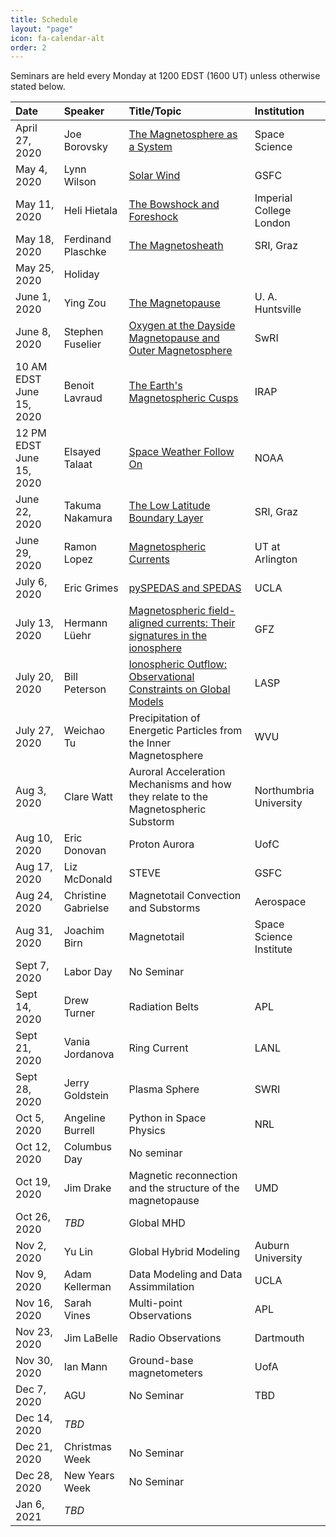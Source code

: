 ```yaml
---
title: Schedule
layout: "page"
icon: fa-calendar-alt
order: 2
---
```


Seminars are held every Monday at 1200 EDST (1600 UT) unless otherwise stated below.

| Date |Speaker | Title/Topic | Institution |
|:-----|:-------|:------|:------------|
| April 27, 2020 | Joe Borovsky | [The Magnetosphere as a System][1] | Space Science |
| May 4, 2020 | Lynn Wilson | [Solar Wind][2] | GSFC |
| May 11, 2020 | Heli Hietala  | [The Bowshock and Foreshock][3] | Imperial College London |
| May 18, 2020 | Ferdinand Plaschke | [The Magnetosheath][4] | SRI, Graz |
| May 25, 2020 | Holiday |  |  |
| June 1, 2020 | Ying Zou | [The Magnetopause][5] | U. A. Huntsville |
| June 8, 2020 | Stephen Fuselier | [Oxygen at the Dayside Magnetopause and Outer Magnetosphere][6] | SwRI |
| 10 AM EDST June 15, 2020 | Benoit Lavraud | [The Earth's Magnetospheric Cusps][7] | IRAP |
| 12 PM EDST June 15, 2020 | Elsayed Talaat | [Space Weather Follow On][8] | NOAA |
| June 22, 2020 | Takuma   Nakamura | [The Low Latitude Boundary Layer][9] | SRI, Graz |
| June 29, 2020 | Ramon Lopez | [Magnetospheric Currents][10] | UT at Arlington |
| July 6, 2020 | Eric Grimes | [pySPEDAS and SPEDAS][11] | UCLA |
| July 13, 2020 | Hermann Lüehr | [Magnetospheric field-aligned currents: Their signatures in the ionosphere][12] | GFZ |
| July 20, 2020 | Bill Peterson | [Ionospheric Outflow: Observational Constraints on Global Models][13] | LASP |
| July 27, 2020 | Weichao Tu | Precipitation of Energetic Particles from the Inner Magnetosphere | WVU |
| Aug 3, 2020 | Clare Watt | Auroral Acceleration Mechanisms and how they relate to the Magnetospheric Substorm | Northumbria University |
| Aug 10, 2020 | Eric Donovan | Proton Aurora | UofC |
| Aug 17, 2020 | Liz McDonald | STEVE | GSFC |
| Aug 24, 2020 | Christine Gabrielse | Magnetotail Convection and Substorms | Aerospace |
| Aug 31, 2020 | Joachim Birn | Magnetotail | Space Science Institute |
| Sept 7, 2020 | Labor Day | No Seminar |  |
| Sept 14, 2020 | Drew Turner | Radiation Belts | APL |
| Sept 21, 2020 | Vania Jordanova | Ring Current | LANL |
| Sept 28, 2020 | Jerry Goldstein | Plasma Sphere | SWRI |
| Oct 5, 2020 | Angeline Burrell | Python in Space Physics | NRL |
| Oct 12, 2020 | Columbus Day | No seminar |  |
| Oct 19, 2020 | Jim Drake | Magnetic reconnection and the structure of the magnetopause | UMD |
| Oct 26, 2020 | *TBD* | Global MHD |  |
| Nov 2, 2020 | Yu Lin | Global Hybrid Modeling | Auburn University |
| Nov 9, 2020 | Adam Kellerman | Data Modeling and Data Assimmilation | UCLA |
| Nov 16, 2020 | Sarah Vines | Multi-point Observations | APL |
| Nov 23, 2020 | Jim LaBelle | Radio Observations | Dartmouth |
| Nov 30, 2020 | Ian Mann | Ground-base magnetometers | UofA |
| Dec 7, 2020 | AGU | No Seminar | TBD |
| Dec 14, 2020 | *TBD* |  |  |
| Dec 21, 2020 | Christmas Week | No Seminar | |
| Dec 28, 2020 | New Years Week | No Seminar | |
| Jan 6, 2021 | *TBD* |  |  |

[1]:https://msolss.github.io/MagSeminars/2020/04/27/The-Magnetosphere-as-a-System.html
[2]:https://msolss.github.io/MagSeminars/2020/05/04/The-Solar-Wind.html
[3]:https://msolss.github.io/MagSeminars/2020/05/11/The-Bowshock-and-Foreshock.html
[4]:https://msolss.github.io/MagSeminars/2020/05/18/The-Magnetosheath.html
[5]:https://msolss.github.io/MagSeminars/2020/06/01/The-Magnetopause.html
[6]:https://msolss.github.io/MagSeminars/2020/06/08/O-In-The-Magnetosphere.html
[7]:https://msolss.github.io/MagSeminars/2020/06/15/The-Cusps.html
[8]:https://msolss.github.io/MagSeminars/2020/06/15/SWFO.html
[9]:https://msolss.github.io/MagSeminars/2020/06/22/The-LLBL.html
[10]:https://msolss.github.io/MagSeminars/2020/06/29/Magnetospheric-Currents.html
[11]:https://msolss.github.io/MagSeminars/2020/07/06/pySPEDAS.html
[12]:https://msolss.github.io/MagSeminars/2020/07/13/FACs-and-their-Signatures-in-the-Ionosphere.html
[13]:https://msolss.github.io/MagSeminars/2020/07/20/Ionospheric-Outflow.html
